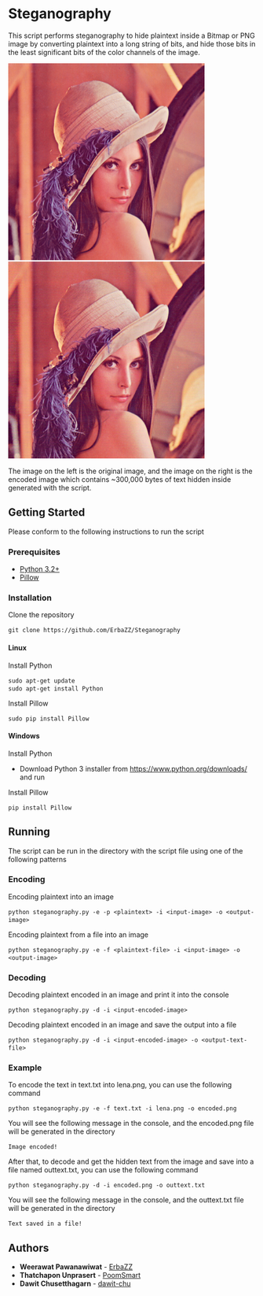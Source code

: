 # Steganography

This script performs steganography to hide plaintext inside a Bitmap or PNG image by converting plaintext into a long string of bits, and hide those bits in the least significant bits of the color channels of the image.

<img src="lena.png" title="Original Image" width="400"> <img src="encoded.png" title="Encoded Image" width="400">

The image on the left is the original image, and the image on the right is the encoded image which contains ~300,000 bytes of text hidden inside generated with the script.

## Getting Started

Please conform to the following instructions to run the script

### Prerequisites

* [Python 3.2+](https://www.python.org/downloads/)
* [Pillow](https://pypi.org/project/Pillow/)

### Installation

Clone the repository
```
git clone https://github.com/ErbaZZ/Steganography
```

#### Linux

Install Python
```
sudo apt-get update
sudo apt-get install Python
```

Install Pillow
```
sudo pip install Pillow
```

#### Windows

Install Python
* Download Python 3 installer from https://www.python.org/downloads/ and run

Install Pillow
```
pip install Pillow
```

## Running

The script can be run in the directory with the script file using one of the following patterns

### Encoding

Encoding plaintext into an image
```
python steganography.py -e -p <plaintext> -i <input-image> -o <output-image>
```
Encoding plaintext from a file into an image
```
python steganography.py -e -f <plaintext-file> -i <input-image> -o <output-image>
```

### Decoding

Decoding plaintext encoded in an image and print it into the console
```
python steganography.py -d -i <input-encoded-image>
```
Decoding plaintext encoded in an image and save the output into a file
```
python steganography.py -d -i <input-encoded-image> -o <output-text-file>
```

### Example

To encode the text in text.txt into lena.png, you can use the following command
```
python steganography.py -e -f text.txt -i lena.png -o encoded.png
```
You will see the following message in the console, and the encoded.png file will be generated in the directory
```
Image encoded!
```
After that, to decode and get the hidden text from the image and save into a file named outtext.txt, you can use the following command
```
python steganography.py -d -i encoded.png -o outtext.txt
```
You will see the following message in the console, and the outtext.txt file will be generated in the directory
```
Text saved in a file!
```

## Authors

* **Weerawat Pawanawiwat** - [ErbaZZ](https://github.com/ErbaZZ)
* **Thatchapon Unprasert** - [PoomSmart](https://github.com/PoomSmart)
* **Dawit Chusetthagarn** - [dawit-chu](https://github.com/dawit-chu)
